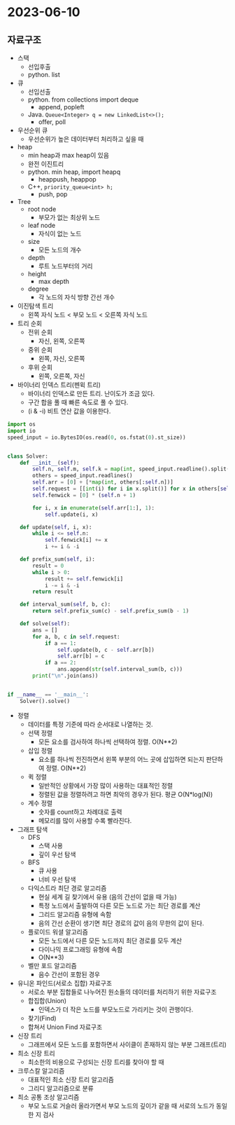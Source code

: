 # 2023-06-10

## 자료구조
* 스택
  * 선입후출
  * python. list
* 큐
  * 선입선출
  * python. from collections import deque
    * append, popleft
  * Java. `Queue<Integer> q = new LinkedList<>();`
    * offer, poll
* 우선순위 큐
  * 우선순위가 높은 데이터부터 처리하고 싶을 때
* heap
  * min heap과 max heap이 있음
  * 완전 이진트리
  * python. min heap, import heapq
    * heappush, heappop
  * C++, `priority_queue<int> h;`
    * push, pop
* Tree
  * root node
    * 부모가 없는 최상위 노드
  * leaf node
    * 자식이 없는 노드
  * size
    * 모든 노드의 개수
  * depth
    * 루트 노드부터의 거리
  * height
    * max depth
  * degree
    * 각 노드의 자식 방향 간선 개수
* 이진탐색 트리
  * 왼쪽 자식 노드 < 부모 노드 < 오른쪽 자식 노드
* 트리 순회
  * 전위 순회
    * 자신, 왼쪽, 오른쪽
  * 중위 순회
    * 왼쪽, 자신, 오른쪽
  * 후위 순회
    * 왼쪽, 오른쪽, 자신
* 바이너리 인덱스 트리(펜윅 트리)
  * 바이너리 인덱스로 만든 트리. 난이도가 조금 있다.
  * 구간 합을 풀 때 빠른 속도로 풀 수 있다.
  * (i & -i) 비트 연산 값을 이용한다.

```python
import os
import io
speed_input = io.BytesIO(os.read(0, os.fstat(0).st_size))


class Solver:
    def __init__(self):
        self.n, self.m, self.k = map(int, speed_input.readline().split())
        others = speed_input.readlines()
        self.arr = [0] + [*map(int, others[:self.n])]
        self.request = [[int(i) for i in x.split()] for x in others[self.n:]]
        self.fenwick = [0] * (self.n + 1)

        for i, x in enumerate(self.arr[1:], 1):
            self.update(i, x)

    def update(self, i, x):
        while i <= self.n:
            self.fenwick[i] += x
            i += i & -i

    def prefix_sum(self, i):
        result = 0
        while i > 0:
            result += self.fenwick[i]
            i -= i & -i
        return result

    def interval_sum(self, b, c):
        return self.prefix_sum(c) - self.prefix_sum(b - 1)

    def solve(self):
        ans = []
        for a, b, c in self.request:
            if a == 1:
                self.update(b, c - self.arr[b])
                self.arr[b] = c
            if a == 2:
                ans.append(str(self.interval_sum(b, c)))
        print("\n".join(ans))


if __name__ == '__main__':
    Solver().solve()
```

* 정렬
  * 데이터를 특정 기준에 따라 순서대로 나열하는 것.
  * 선택 정렬
    * 모든 요소를 검사하여 하나씩 선택하여 정렬. O(N**2)
  * 삽입 정렬
    * 요소를 하나씩 전진하면서 왼쪽 부분의 어느 곳에 삽입하면 되는지 판단하여 정렬. O(N**2)
  * 퀵 정렬
    * 일반적인 상황에서 가장 많이 사용하는 대표적인 정렬
    * 정렬된 값을 정렬하려고 하면 최악의 경우가 된다. 평균 O(N*log(N))
  * 계수 정렬
    * 숫자를 count하고 차례대로 출력
    * 메모리를 많이 사용할 수록 빨라진다.
* 그래프 탐색
  * DFS
    * 스택 사용
    * 깊이 우선 탐색
  * BFS
    * 큐 사용
    * 너비 우선 탐색
  * 다익스트라 최단 경로 알고리즘
    * 현실 세계 길 찾기에서 유용 (음의 간선이 없을 때 가능)
    * 특정 노드에서 출발하여 다른 모든 노드로 가는 최단 경로를 계산
    * 그리드 알고리즘 유형에 속함
    * 음의 간선 순환이 생기면 최단 경로의 값이 음의 무한의 값이 된다.
  * 플로이드 워셜 알고리즘
    * 모든 노드에서 다른 모든 노드까지 최단 경로를 모두 계산
    * 다이나믹 프로그래밍 유형에 속함
    * O(N**3)
  * 벨만 포드 알고리즘
    * 음수 간선이 포함된 경우
* 유니온 파인드(서로소 집합) 자료구조
  * 서로소 부분 집합들로 나누어진 원소들의 데이터를 처리하기 위한 자료구조
  * 합집합(Union)
    * 인덱스가 더 작은 노드를 부모노드로 가리키는 것이 관행이다.
  * 찾기(Find)
  * 합쳐서 Union Find 자료구조
* 신장 트리
  * 그래프에서 모든 노드를 포함하면서 사이클이 존재하지 않는 부분 그래프(트리)
* 최소 신장 트리
  * 최소한의 비용으로 구성되는 신장 트리를 찾아야 할 때
* 크루스칼 알고리즘
  * 대표적인 최소 신장 트리 알고리즘
  * 그리디 알고리즘으로 분류
* 최소 공통 조상 알고리즘
  * 부모 노드로 거슬러 올라가면서 부모 노드의 깊이가 같을 때 서로의 노드가 동일한 지 검사

  